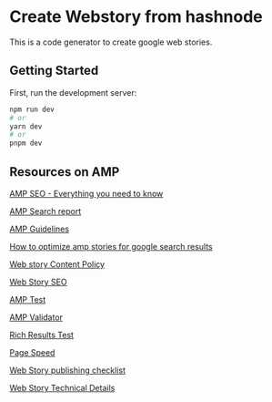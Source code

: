 # Create Webstory from hashnode 

This is a code generator to create google web stories. 




## Getting Started

First, run the development server:

```bash
npm run dev
# or
yarn dev
# or
pnpm dev
```

## Resources on AMP

[AMP SEO - Everything you need to know](https://www.searchenginejournal.com/amp-seo-everything-you-need-to-know/375931/)

[AMP Search report](https://support.google.com/webmasters/answer/7450883?visit_id=638124340102566873-1453760594&rd=1#prioritize_fix_issues)

[AMP Guidelines](https://developers.google.com/search/docs/crawling-indexing/amp)

[How to optimize amp stories for google search results](https://www.searchenginejournal.com/how-to-optimize-amp-stories-for-google-search-results/348962/)

[Web story Content Policy](https://developers.google.com/search/docs/appearance/web-stories-content-policy)

[Web Story SEO ](https://blog.amp.dev/2020/02/12/seo-for-amp-stories/)

[AMP Test ](https://search.google.com/test/amp)

[AMP Validator](https://validator.ampproject.org/)

[Rich Results Test](https://search.google.com/test/rich-results)

[Page Speed](https://pagespeed.web.dev/)

[Web Story publishing checklist](https://creators.google/pt-br/content-creation-guides/modern-storytelling-with-web-stories/web-story-publishing-checklist/#follow-seo-best-practices)

[Web Story Technical Details](https://amp.dev/documentation/guides-and-tutorials/learn/webstory_technical_details)